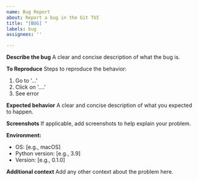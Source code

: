 ```yaml
---
name: Bug Report
about: Report a bug in the Git TUI
title: "[BUG] "
labels: bug
assignees: ''

---
```


**Describe the bug**
A clear and concise description of what the bug is.

**To Reproduce**
Steps to reproduce the behavior:
1. Go to '...'
2. Click on '....'
3. See error

**Expected behavior**
A clear and concise description of what you expected to happen.

**Screenshots**
If applicable, add screenshots to help explain your problem.

**Environment:**
- OS: [e.g., macOS]
- Python version: [e.g., 3.9]
- Version: [e.g., 0.1.0]

**Additional context**
Add any other context about the problem here.